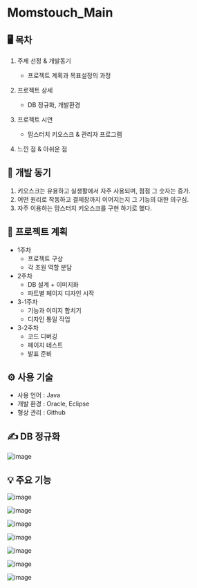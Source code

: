 # Momstouch_Main

## 🖥️ 목차 
1. 주제 선정 & 개발동기
   - 프로젝트 계획과 목표설정의 과정

2. 프로젝트 상세
   - DB 정규화, 개발환경

3. 프로젝트 시연
   - 맘스터치 키오스크 & 관리자 프로그램

4. 느낀 점 & 아쉬운 점


## 📌 개발 동기 
1. 키오스크는 유용하고 실생활에서 자주 사용되며, 점점 그 숫자는 증가.
2. 어떤 원리로 작동하고 결제창까지 이어지는지 그 기능의 대한 의구심.
3. 자주 이용하는 맘스터치 키오스크를 구현 하기로 했다.


## 📆 프로젝트 계획
- 1주차 
  - 프로젝트 구상
  - 각 조원 역할 분담
- 2주차
  - DB 설계 + 이미지화
  - 파트별 페이지 디자인 시작
- 3-1주차
  - 기능과 이미지 합치기
  - 디자인 통일 작업
- 3-2주차
  - 코드 디버깅
  - 페이지 테스트
  - 발표 준비
  
  
## ⚙ 사용 기술 
- 사용 언어 : Java
- 개발 환경 : Oracle, Eclipse
- 형상 관리 : Github 


## ✍️ DB 정규화 

![image](https://user-images.githubusercontent.com/119827244/228443238-c689c56c-e310-453b-9bee-4d1b330bc9f3.png)


## 💡 주요 기능

![image](https://user-images.githubusercontent.com/119827244/228443873-3ddfd4b4-ad0f-4cfe-bad7-100ccb4b8872.png)


![image](https://user-images.githubusercontent.com/119827244/228444022-d70e7c0c-4904-4e40-a6e7-c0510c5808af.png)


![image](https://user-images.githubusercontent.com/119827244/228444269-2b2cabe0-852a-44fe-88be-aab629762bb5.png)


![image](https://user-images.githubusercontent.com/119827244/228444384-f9dd8d9f-3926-4e15-bf65-d7944f024eeb.png)


![image](https://user-images.githubusercontent.com/119827244/228444554-cc4a91f6-f41c-460b-bf74-457bcc549073.png)

  
![image](https://user-images.githubusercontent.com/119827244/228449133-c04cff98-e113-4bb4-ae81-616ffadda2b7.png)


![image](https://user-images.githubusercontent.com/119827244/228449272-dfa407b9-2ac8-42e2-aba6-44f31bcdbe20.png)


